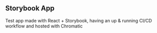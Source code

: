 ## Storybook App

Test app made with React + Storybook, having an up & running CI/CD workflow and hosted with Chromatic

